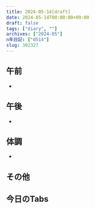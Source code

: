 ```yaml
---
title: 2024-05-14[draft]
date: 2024-05-14T00:00:00+09:00
draft: false
tags: ["diary", ""]
archives: ["2024-05"]
n年日記: ["0514"]
slug: 302327
---
```

## 午前
- 
## 午後
- 
## 体調
- 
## その他
## 今日のTabs
